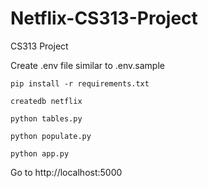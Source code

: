 # Netflix-CS313-Project
CS313 Project  

Create .env file similar to .env.sample

```
pip install -r requirements.txt
```

```
createdb netflix
```
```
python tables.py
```
```
python populate.py
```
```
python app.py
```

Go to http://localhost:5000
